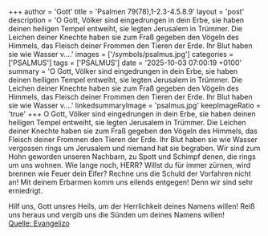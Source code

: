 +++
author = 'Gott'
title = 'Psalmen 79(78),1-2.3-4.5.8.9'
layout = 'post'
description = 'O Gott, Völker sind eingedrungen in dein Erbe, sie haben deinen heiligen Tempel entweiht, sie legten Jerusalem in Trümmer. Die Leichen deiner Knechte haben sie zum Fraß gegeben den Vögeln des Himmels, das Fleisch deiner Frommen den Tieren der Erde. Ihr Blut haben sie wie Wasser v....'
images = ['/symbols/psalmus.jpg']
categories = ['PSALMUS']
tags = ['PSALMUS']
date = '2025-10-03 07:00:19 +0100'
summary = 'O Gott, Völker sind eingedrungen in dein Erbe, sie haben deinen heiligen Tempel entweiht, sie legten Jerusalem in Trümmer. Die Leichen deiner Knechte haben sie zum Fraß gegeben den Vögeln des Himmels, das Fleisch deiner Frommen den Tieren der Erde. Ihr Blut haben sie wie Wasser v....'
linkedsummaryImage = 'psalmus.jpg'
keepImageRatio = 'true'
+++
O Gott, Völker sind eingedrungen in dein Erbe, sie haben deinen heiligen Tempel entweiht, sie legten Jerusalem in Trümmer.
Die Leichen deiner Knechte haben sie zum Fraß gegeben den Vögeln des Himmels, das Fleisch deiner Frommen den Tieren der Erde.
Ihr Blut haben sie wie Wasser vergossen rings um Jerusalem und niemand hat sie begraben.<!--more-->
Wir sind zum Hohn geworden unseren Nachbarn, zu Spott und Schimpf denen, die rings um uns wohnen.
Wie lange noch, HERR? Willst du für immer zürnen, wird brennen wie Feuer dein Eifer?
Rechne uns die Schuld der Vorfahren nicht an! Mit deinem Erbarmen komm uns eilends entgegen! Denn wir sind sehr erniedrigt.

Hilf uns, Gott unsres Heils, um der Herrlichkeit deines Namens willen! Reiß uns heraus und vergib uns die Sünden um deines Namens willen!<br> [Quelle: Evangelizo](https://evangeliumtagfuertag.org/DE/gospel)